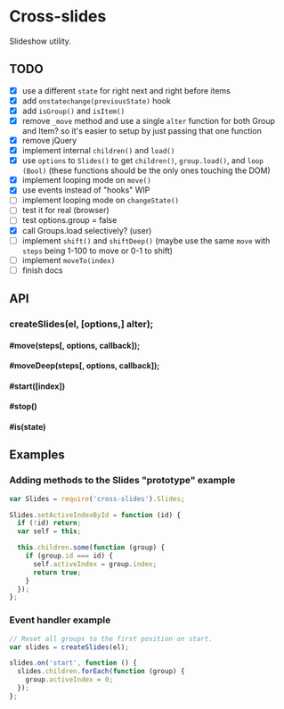 # Cross-slides

Slideshow utility.

## TODO

- [x] use a different `state` for right next and right before items
- [x] add `onstatechange(previousState)` hook  
- [x] add `isGroup()` and `isItem()`
- [x] remove `_move` method and use a single `alter` function for both Group and Item? so it's easier to setup by just passing that one function
- [x] remove jQuery
- [x] implement internal `children()` and `load()`
- [x] use `options` to `Slides()` to get `children()`, `group.load()`, and `loop (Bool)` (these functions should be the only ones touching the DOM)
- [x] implement looping mode on `move()`
- [x] use events instead of "hooks" WIP
- [ ] implement looping mode on `changeState()`
- [ ] test it for real (browser)
- [ ] test options.group = false
- [x] call Groups.load selectively? (user)
- [ ] implement `shift()` and `shiftDeep()` (maybe use the same `move` with `steps` being 1-100 to move or 0-1 to shift)
- [ ] implement `moveTo(index)`
- [ ] finish docs

## API

### createSlides(el, [options,] alter);

#### #move(steps[, options, callback]);
#### #moveDeep(steps[, options, callback]);
#### #start([index])
#### #stop()
#### #is(state)

## Examples

### Adding methods to the Slides "prototype" example

```js
var Slides = require('cross-slides').Slides;

Slides.setActiveIndexById = function (id) {
  if (!id) return;
  var self = this;

  this.children.some(function (group) {
    if (group.id === id) {
      self.activeIndex = group.index;
      return true;
    }
  });
};
```

### Event handler example

```js
// Reset all groups to the first position on start.
var slides = createSlides(el);

slides.on('start', function () {
  slides.children.forEach(function (group) {
    group.activeIndex = 0;
  });
};
```
